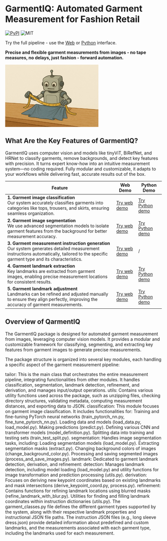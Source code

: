 # GarmentIQ: Automated Garment Measurement for Fashion Retail

[![PyPI](https://img.shields.io/pypi/v/garmentiq)](https://pypi.org/project/garmentiq/) ![MIT](https://img.shields.io/github/license/lygitdata/GarmentIQ)

Try the full pipeline - use the [Web](https://garmentiq.ly.gd.edu.kg/application/) or [Python](https://pypi.org/project/garmentiq/) interface.

**Precise and flexible garment measurements from images - no tape measures, no delays, just fashion - forward automation.**

<img src="https://raw.githubusercontent.com/lygitdata/GarmentIQ/refs/heads/gh-pages/asset/img/bg.jpg" alt="GarmentIQ Background Image" width="300px"/>

## What Are the Key Features of GarmentIQ?

GarmentIQ uses computer vision and models like tinyViT, BiRefNet, and HRNet to classify garments, remove backgrounds, and detect key features with precision. It turns expert know-how into an intuitive measurement system—no coding required. Fully modular and customizable, it adapts to your workflows while delivering fast, accurate results out of the box.

| Feature | Web Demo | Python Demo |
|---------|----------|-------------|
| **1. Garment image classification**<br/>Our system accurately classifies garments into categories like tops, trousers, and skirts, ensuring seamless organization. | [Try web demo](https://garmentiq.ly.gd.edu.kg/application/demo/image-classification/) | [Try Python demo](#) |
| **2. Garment image segmentation**<br/>We use advanced segmentation models to isolate garment features from the background for better measurement accuracy. | [Try web demo](https://garmentiq.ly.gd.edu.kg/application/demo/image-segmentation/) | [Try Python demo](#) |
| **3. Garment measurement instruction generation**<br/>Our system generates detailed measurement instructions automatically, tailored to the specific garment type and its characteristics. | [Try web demo](https://garmentiq.ly.gd.edu.kg/application/demo/instruction-generation/) | / |
| **4. Garment landmark extraction**<br/>Key landmarks are extracted from garment images, enabling precise measurement locations for consistent results. | [Try web demo](https://garmentiq.ly.gd.edu.kg/application/demo/landmark-extraction/) | [Try Python demo](#) |
| **5. Garment landmark adjustment**<br/>Landmarks can be refined and adjusted manually to ensure they align perfectly, improving the accuracy of garment measurements. | [Try web demo](https://garmentiq.ly.gd.edu.kg/application/demo/landmark-adjustment/) | [Try Python demo](#) |

## Overview of QarmentIQ

The GarmentIQ package is designed for automated garment measurement from images, leveraging computer vision models. It provides a modular and customizable framework for classifying, segmenting, and extracting key features from garment images to generate precise measurements.

The package structure is organized into several key modules, each handling a specific aspect of the garment measurement pipeline:

tailor: This is the main class that orchestrates the entire measurement pipeline, integrating functionalities from other modules. It handles classification, segmentation, landmark detection, refinement, and derivation, and manages input/output operations.
utils: Contains various utility functions used across the package, such as unzipping files, checking directory structures, validating metadata, computing measurement distances, and exporting data to JSON.
classification: This module focuses on garment image classification. It includes functionalities for:
Training and fine-tuning PyTorch neural networks (train_pytorch_nn.py, fine_tune_pytorch_nn.py).
Loading data and models (load_data.py, load_model.py).
Making predictions (predict.py).
Defining various CNN and transformer models (model_definition.py).
Splitting data into training and testing sets (train_test_split.py).
segmentation: Handles image segmentation tasks, including:
Loading segmentation models (load_model.py).
Extracting segmentation masks (extract.py).
Changing background colors of images (change_background_color.py).
Processing and saving segmented images (process_and_save_images.py).
landmark: Dedicated to garment landmark detection, derivation, and refinement:
detection: Manages landmark detection, including model loading (load_model.py) and utility functions for image transformation and prediction processing (utils.py).
derivation: Focuses on deriving new keypoint coordinates based on existing landmarks and mask intersections (derive_keypoint_coord.py, process.py).
refinement: Contains functions for refining landmark locations using blurred masks (refine_landmark_with_blur.py).
Utilities for finding and filling landmark coordinates within instruction dictionaries (utils.py).
The garment_classes.py file defines the different garment types supported by the system, along with their respective landmark properties and instructional JSON file paths. The instruction JSON files (e.g., long sleeve dress.json) provide detailed information about predefined and custom landmarks, and the measurements associated with each garment type, including the landmarks used for each measurement.
